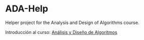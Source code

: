 # ADA-Help

Helper project for the Analysis and Design of Algorithms course.

Introducción al curso:
[Análisis y Diseño de Algoritmos](https://overcv.github.io/ADA-Help/)
